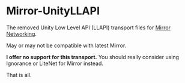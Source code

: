 # Mirror-UnityLLAPI
The removed Unity Low Level API (LLAPI) transport files for [Mirror Networking](http://github.com/vis2k/Mirror).

May or may not be compatible with latest Mirror. 

**I offer no support for this transport.** You should really consider using Ignorance or LiteNet for Mirror instead.

That is all.
